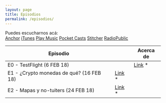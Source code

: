 ```yaml
---
layout: page
title: Episodios
permalink: /episodios/
---
```


Puedes escucharnos acá:  
[Anchor](https://anchor.fm/wolflightpodcast)  [iTunes](https://itunes.apple.com/us/podcast/wolflight/id1346042033)  [Play Music](https://playmusic.app.goo.gl/?ibi=com.google.PlayMusic&isi=691797987&ius=googleplaymusic&apn=com.google.android.music&link=https://play.google.com/music/m/Iu4tadjpbygpinsi4rcpybkfvne?t%3DWolflight%26p)  [Pocket Casts](http://pca.st/4p2e)  [Stitcher](http://stitcher.com/s?fid=169556&refid=stpr)  [RadioPublic](https://play.radiopublic.com/wolflight-WonJMO)  

| Episodio |  | Acerca de|  
|---|---|---|  
| E0 - TestFlight (6 FEB 18)||   [Link](https://anchor.fm/wolflightpodcast/episodes/Wolflight-E01---TestFlight-e12c33) * || [Hablamos de](./_posts/2018-2-6-E01-TestFlight.md) |  
| E1 - ¿Crypto monedas de qué? (16 FEB 18)|   [Link](https://anchor.fm/wolflightpodcast/episodes/E1-1-Crypto-monedas-de-qu-e12o27) * || [Hablamos de](./_posts/2018-2-6-E01-TestFlight.md) |  
| E2 - Mapas y no-tuiters (24 FEB 18)|   [Link](https://anchor.fm/wolflightpodcast/episodes/Wolflight-E2---Mapas-y-no-tuiters-e13gtl) * || [Hablamos de](./_posts/2018-2-6-E01-TestFlight.md) |  
